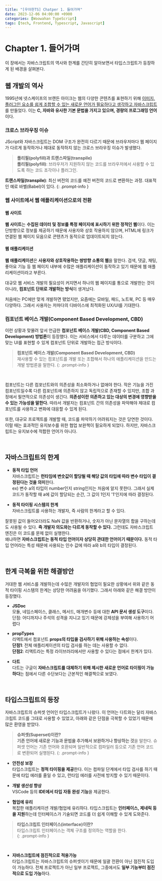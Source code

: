 ```yaml
---
title: "[우아한TS] Chatper 1. 들어가며"
date: 2023-12-06 04:00:00 +0900
categories: [Woowahan TypeScript]
tags: [tech, Frontend, Typescript, Javascript]
---
```


# Chapter 1. 들어가며

이 장에서는 자바스크립트의 역사와 한계를 간단히 알아보면서 타입스크립트가 등장하게 된 배경을 살펴본다.

## **웹 개발의 역사**
1995년에 넷스케이프의 브랜든 아이크는 웹의 다양한 콘텐츠를 표현하기 위해 <u>이미지, 플러그인 요소를 쉽게 조합할 수 있는 새로운 언어가 필요하다고 생각하고 자바스크립트</u>를 만들었다. 이는 **C, 자바와 유사한 기본 문법을 가지고 있으며, 경량의 프로그래밍 언어**이다.

### 크로스 브라우징 이슈
JScript와 자바스크립트는 DOM 구조가 완전히 다르기 때문에 브라우저마다 웹 페이지가 다르게 동작하거나 제대로 동작하지 않는 크로스 브라우징 이슈가 발생했다.

> **폴리필(polyfill)과 트랜스파일(transpile)**  
**폴리필(polyfill)**: 브라우저가 지원하지 않는 코드를 브라우저에서 사용할 수 있도록 하는 코드 조각이나 플러그인.
>
**트랜스파일(transpile)**: 최신 버전의 코드를 예전 버전의 코드로 변환하는 과정. 대표적인 예로 바벨(Babel)이 있다.
{: .prompt-info }

### **웹 사이트에서 웹 애플리케이션으로의 전환**
#### **웹 사이트**
**웹 사이트**는 **수집된 데이터 및 정보를 특정 페이지에 표시하기 위한 정적인 웹**이다. 이는 단방향으로 정보를 제공하기 때문에 사용자와 상호 작용하지 않으며, HTML에 링크가 연결된 웹 페이지 모음으로 콘텐츠가 동적으로 업데이트되지 않는다.

#### **웹 애플리케이션**
**웹 애플리케이션**은 **사용자와 상호작용하는 쌍방향 소통의 웹**을 말한다. 검색, 댓글, 채팅, 좋아요 기능 등 웹 페이지 내부에 수많은 애플리케이션이 동작하고 있기 때문에 웹 애플리케이션이라고 부른다.

대규모 웹 서비스 개발의 필요성이 커지면서 하나의 웹 페이지를 통으로 개발한는 것이 아니라, **컴포넌트 단위로 개발하는 방식**이 생겨났다.  

처음에는 PC에만 맞게 개발하면 됐었지만, 요즘에는 모바일, 패드, 노트북, PC 등 매우 다양하다. 그래서 사용자는 저마다의 디바이스에 최적화된 UX/UI를 기대한다.  

### **컴포넌트 베이스 개발(Component Based Development, CBD)**

이런 상황과 맞물려 앞서 언급한 **컴포넌트 베이스 개발(CBD, Component Based Development) 방법론**이 등장했다. 이는 서비스에서 다루는 데이터를 구분하고 그에 맞는 UI를 표현할 수 있게 컴포넌트 단위로 개발하는 접근 방식이다.  

> **컴포넌트 베이스 개발(Component Based Development, CBD)**  
재사용할 수 있는 컴포넌트를 개발 또는 조합해서 하나의 애플리케이션을 만드는 개발 방법론을 말한다.
{: .prompt-info }

<br>

컴포넌트는 다른 컴포넌트와의 의존성을 최소화하거나 없애야 한다. 작은 기능을 가진 컴포넌트일수록 다른 컴포넌트에 의존하지 않고 독립적으로 존재할 수 있지만, 조합 과정에서 필연적으로 의존성이 생긴다. **의존성이란 의존하고 있는 대상의 변경에 영향받을 수 있는 가능성을 말한다.** 따라서 개발자는 컴포넌트 간의 의존성을 파악해야 제대로 컴포넌트를 사용하고 변화에 대응할 수 있게 된다.  

또한, 대규모 프로젝트를 개발할 때, 코드를 파악하기 어려워지는 것은 당연한 것이다. 이럴 때는 효과적인 유지보수를 위한 협업 보완책이 필요하게 되었다. 하지만, 자바스크립트는 유지보수에 적합한 언어가 아니다.  

<br>

## **자바스크립트의 한계**
- **동적 타입 언어**  
자바스크립트는 **런타임에 변숫값이 할당될 때 해당 값의 타입에 따라 변수 타입이 결정된다는 것을 의미**한다.  
ex) 변수 a의 타입이 number인지 string인지는 처음에 알지 못한다. 그래서 실제 코드가 동작할 때 a에 값이 할당되는 순간, 그 값이 1인지 '1'인지에 따라 결정된다.  

- **동적 타이핑 시스템의 한계**  
자바스크립트를 사용하는 개발자, 즉 사람의 한계라고 할 수 있다.  

잘못된 값이 들어오더라도 NaN 값을 반환하거나, 숫자가 아닌 문자열의 합을 구하는데도 사용될 수 있다. **즉 개발자 의도와는 다르게 동작할 수 있다.** 그런데도 자바스크립트 엔진은 이 코드를 문제 없이 실행한다.  
왜냐하면 **자바스크립트는 동적 타입 언어이자 상당히 관대한 언어이기 때문이다.** 동적 타입 언어라는 특성 때문에 사용되는 인수 값에 따라 a와 b의 타입이 결정된다.  

<br>

## **한계 극복을 위한 해결방안**
거대한 웹 서비스를 개발하는데 수많은 개발자의 협업이 필요한 상황에서 위와 같은 동적 타이핑 시스템의 한계는 상당한 어려움을 야기했다. 그래서 아래와 같은 해결 방안이 등장했다.  

- **JSDoc**  
모듈, 네임스페이스, 클래스, 메서드, 매개변수 등에 대한 **API 문서 생성 도구**이다.  
단점: 어디까지나 주석의 성격을 지니고 있기 때문에 강제성을 부여해 사용하기 어렵다  

- **propTypes**  
리액트에서 컴포넌트 **props의 타입을 검사하기 위해 사용하는 속성**이다.  
**단점1**: 전체 애플리케이션의 타입 검사를 하는 데는 사용할 수 없다.  
**단점2**: 리액트라는 특정 라이브러리에서만 사용할 수 있다는 점에서 한계가 있다.

- **다트**  
다트는 구글이 **자바스크립트를 대체하기 위해 제시한 새로운 언어로 타이핑이 가능하다**는 점에서 다른 수단보다는 근본적인 해결책으로 보였다.  

<br>

## **타입스크립트의 등장**
자바스크립트의 슈퍼셋 언어인 타입스크립트가 나왔다. 이 언어는 다트와는 달리 자바스크립트 코드를 그대로 사용할 수 있었고, 아래와 같은 단점을 극복할 수 있었기 때문에 많은 환영을 받았다.

> **슈퍼셋(Superset)이란?**  
**기존 언어에 새로운 기능과 문법을 추가해서 보완하거나 향상하는 것**을 말한다. 슈퍼셋 언어는 기존 언어와 호환되며 일반적으로 컴파일러 등으로 기존 언어 코드로 변환되어 실행된다.
{: .prompt-info }

- **안전성 보장**  
타입스크립트는 **정적 타이핑을 제공**한다. 이는 컴파일 단계에서 타입 검사를 하기 때문에 타입 에러를 줄일 수 있고, 런타임 에러를 사전에 방지할 수 있기 때문이다.  

- **개발 생산성 향상**  
VSCode 등의 **IDE에서 타입 자동 완성 기능**을 제공한다.  

- **협업에 유리**  
복잡한 애플리케이션 개발/협업에 유리하다. 타입스크립트는 **인터페이스, 제네릭 등을 지원**하는데 인터페이스가 기술되면 코드를 더 쉽게 이해할 수 있게 도와준다.  

> **타입스크립트 인터페이스(interface)이란?**  
타입스크립트 인터페이스는 객체 구조를 정의하는 역할을 한다.  
{: .prompt-info }

<br>

- **자바스크립트에 점진적으로 적용가능**  
타입스크립트는 자바스크립트의 슈퍼셋이기 때문에 일괄 전환이 아닌 점진적 도입이 가능하다. 전체 프로젝트가 아닌 일부 프로젝트, 그중에서도 **일부 기능부터 점진적으로 도입 가능**하다.


